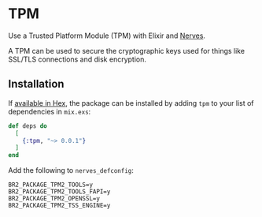 # TPM

Use a Trusted Platform Module (TPM) with Elixir and [Nerves](https://nerves-project.org/).

A TPM can be used to secure the cryptographic keys used for things like SSL/TLS
connections and disk encryption.

## Installation

If [available in Hex](https://hex.pm/docs/publish), the package can be installed
by adding `tpm` to your list of dependencies in `mix.exs`:

```elixir
def deps do
  [
    {:tpm, "~> 0.0.1"}
  ]
end
```

Add the following to `nerves_defconfig`:

```kconfig
BR2_PACKAGE_TPM2_TOOLS=y
BR2_PACKAGE_TPM2_TOOLS_FAPI=y
BR2_PACKAGE_TPM2_OPENSSL=y
BR2_PACKAGE_TPM2_TSS_ENGINE=y
```
